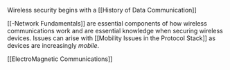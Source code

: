 Wireless security begins with a [[History of Data Communication]]

[[-Network Fundamentals]] are essential components of how wireless communications work and are essential knowledge when securing wireless devices. Issues can arise with [[Mobility Issues in the Protocol Stack]] as devices are increasingly *mobile*.

[[ElectroMagnetic Communications]]